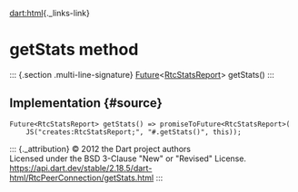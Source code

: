 [dart:html](../../dart-html/dart-html-library){._links-link}

getStats method
===============

::: {.section .multi-line-signature}
[Future](../../dart-async/future-class)\<[RtcStatsReport](../rtcstatsreport-class)\>
getStats()
:::

Implementation {#source}
--------------

``` {.language-dart data-language="dart"}
Future<RtcStatsReport> getStats() => promiseToFuture<RtcStatsReport>(
    JS("creates:RtcStatsReport;", "#.getStats()", this));
```

::: {._attribution}
© 2012 the Dart project authors\
Licensed under the BSD 3-Clause \"New\" or \"Revised\" License.\
<https://api.dart.dev/stable/2.18.5/dart-html/RtcPeerConnection/getStats.html>
:::
